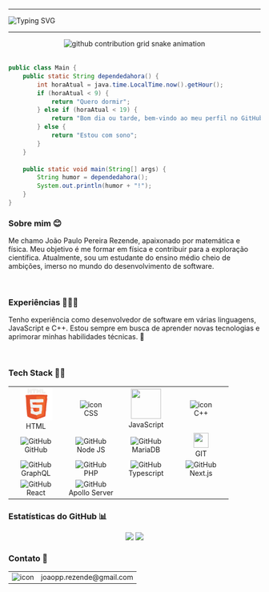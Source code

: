 <hr>
<div align="center" style="display: inline-block;">
  <picture>
    <source media="(prefers-color-scheme: dark)" srcset="https://readme-typing-svg.herokuapp.com?font=Courier+New&weight=700&color=FFFFFF&size=48&center=true&vCenter=true&width=1200&height=100&lines=Oi!;+Seja+bem+vindo+ao+meu+github+🧑‍💻">
    <source media="(prefers-color-scheme: light)" srcset="https://readme-typing-svg.herokuapp.com?font=Courier+New&weight=700&color=000000&size=48&center=true&vCenter=true&width=1200&height=100&lines=Oi!;+Seja+bem+vindo+ao+meu+github+🧑‍💻">
    <img src="https://readme-typing-svg.herokuapp.com?font=Courier+New&weight=700&color=000000&size=48&center=true&vCenter=true&width=1200&height=100&lines=Oi!;+Seja+bem+vindo+ao+meu+github+🧑‍💻" alt="Typing SVG">
  </picture>
</div>
<hr>

<div align="center">
  <picture>
    <source media="(prefers-color-scheme: dark)" srcset="https://github.com/joaopaulopereirarezendesesi/joaopaulopereirarezendesesi/blob/output/github-contribution-grid-snake-dark.svg">
    <source media="(prefers-color-scheme: light)" srcset="https://github.com/joaopaulopereirarezendesesi/joaopaulopereirarezendesesi/blob/output/github-contribution-grid-snake.svg">
    <img alt="github contribution grid snake animation" src="https://raw.githubusercontent.com/joaopaulopereirarezendesesi/joaopaulopereirarezendesesi/output/github-contribution-grid-snake.svg">
  </picture>
</div>

<br>

```java
public class Main {
    public static String dependedahora() {
        int horaAtual = java.time.LocalTime.now().getHour();
        if (horaAtual < 9) {
            return "Quero dormir";
        } else if (horaAtual < 19) {
            return "Bom dia ou tarde, bem-vindo ao meu perfil no GitHub";
        } else {
            return "Estou com sono";
        }
    }

    public static void main(String[] args) {
        String humor = dependedahora();
        System.out.println(humor + "!");
    }
}
```
### Sobre mim 😊
Me chamo João Paulo Pereira Rezende, apaixonado por matemática e física. Meu objetivo é me formar em física e contribuir para a exploração científica. Atualmente, sou um estudante do ensino médio cheio de ambições, imerso no mundo do desenvolvimento de software.

<br>

### Experiências 👨🏻‍🎓
Tenho experiência como desenvolvedor de software em várias linguagens, JavaScript e C++. Estou sempre em busca de aprender novas tecnologias e aprimorar minhas habilidades técnicas. 🧠

<br>

### Tech Stack 👨‍💻
<table align="center">
  <tr>
   <td align="center" width="96">
   <img src= "https://raw.githubusercontent.com/Zenfection/Image/master/2021/06/08-15-55-13-06-00-18-00-html5.gif" alt="icon" width="65" height="65" /><br>HTML
   </td> 
   <td align="center" width="96">
   <img src="https://media.giphy.com/media/v1.Y2lkPTc5MGI3NjExNmQ3OWQyZWI0MWU1YjM4Zjk3OTI0NTU5NDEyMWU5OTc3N2E5NWYxZiZjdD1z/fsEaZldNC8A1PJ3mwp/giphy.gif" alt="icon" width="65" height="65" /><br>CSS
   </td> 
   <td align="center" width="96">
   <img src="https://techstack-generator.vercel.app/js-icon.svg" width="60" height="60"/><br>JavaScript
   </td> 
   <td align="center" width="96">
   <img src="https://2.bp.blogspot.com/-qYSLCI1rjD4/VqM5FUieZ5I/AAAAAAAACdo/ykyzL6Uuxd0/s1600/CPP.gif" alt="icon" width="65" height="65" /><br>C++
   </td>  
 </tr>
  <tr>
   <td align="center" width="96">
   <img src="https://techstack-generator.vercel.app/github-icon.svg" width="45" height="45" alt="GitHub" /><br>GitHub
   </td>
   <td align="center" width="96">
   <img src="https://user-images.githubusercontent.com/74038190/212257460-738ff738-247f-4445-a718-cdd0ca76e2db.gif" width="45" alt="GitHub" /><br>Node JS
   </td>
   <td align="center" width="96">
   <img src="https://devopstuto-docker.readthedocs.io/en/latest/_images/mariadb_logo.png" width="45" alt="GitHub" /><br>MariaDB
   </td> 
   <td align="center" width="96">
   <img src="https://cdn-icons-png.flaticon.com/512/4494/4494740.png" width="30" height="30"/><br>GIT
   </td>
  </tr>
  <tr>
   <td align="center" width="96">
   <img src="https://upload.wikimedia.org/wikipedia/commons/thumb/1/17/GraphQL_Logo.svg/2048px-GraphQL_Logo.svg.png" width="45" height="45" alt="GitHub" /><br>GraphQL
   </td>
   <td align="center" width="96">
   <img src="https://www.php.net/images/logos/new-php-logo.svg" width="45" height="45" alt="GitHub" /><br>PHP
   </td>
   <td align="center" width="96">
   <img src="https://techstack-generator.vercel.app/ts-icon.svg" width="45" height="45" alt="GitHub" /><br>Typescript 
   </td>
   <td align="center" width="96">
   <img src="https://static-00.iconduck.com/assets.00/nextjs-icon-512x512-11yvtwzn.png" width="45" height="45" alt="GitHub" /><br>Next.js
   </td>
  </tr>
  <tr>
   <td align="center" width="96">
   <img src="https://techstack-generator.vercel.app/react-icon.svg" width="45" height="45" alt="GitHub" /><br>React
   </td>
   <td align="center" width="96">
   <img src="https://github.com/user-attachments/assets/ae9202b3-9813-48a4-831c-6f3ec14c23e6" width="45" height="45" alt="GitHub" /><br>Apollo Server
   </td>
  </tr>
</table>
  
### Estatísticas do GitHub 📊
 <div align="center">
  <a href="https://github.com/joaopaulopereirarezendesesi"></a>
  <img height="180em" src="https://github-readme-stats.vercel.app/api?username=joaopaulopereirarezendesesi&show_icons=true&theme=transparent&include_all_commits=true&count_private=true"/>
  <img height="180em" src="https://github-readme-stats.vercel.app/api/top-langs/?username=joaopaulopereirarezendesesi&layout=compact&langs_count=7&theme=transparent"/>
 </div>


### Contato 📧
<table>
  <tr>
    <td>
      <img src= "https://cdn.pixabay.com/animation/2023/06/13/15/13/15-13-36-234_512.gif" alt="icon" width="65" height="65" />
    </td>
    <td style="vertical-align:middle;">
      joaopp.rezende@gmail.com
    </td>
  </tr>
</table>


